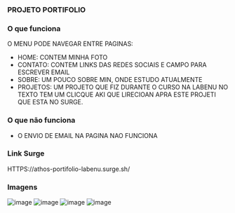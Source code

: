### PROJETO PORTIFOLIO

### O que funciona
O MENU PODE NAVEGAR ENTRE PAGINAS:
- HOME: CONTEM MINHA FOTO
- CONTATO: CONTEM LINKS DAS REDES SOCIAIS E CAMPO PARA ESCREVER EMAIL
- SOBRE: UM POUCO SOBRE MIN, ONDE ESTUDO ATUALMENTE 
- PROJETOS: UM PROJETO QUE FIZ DURANTE O CURSO NA LABENU NO TEXTO TEM UM CLICQUE AKI QUE LIRECIOAN APRA ESTE PROJETI QUE ESTA NO SURGE.

### O que não funciona
- O ENVIO DE EMAIL NA PAGINA NAO FUNCIONA

### Link Surge 
HTTPS://athos-portifolio-labenu.surge.sh/

### Imagens
![image](https://user-images.githubusercontent.com/64941377/138383015-baf92425-fd14-42eb-9c5f-c83c33da2b29.png)
![image](https://user-images.githubusercontent.com/64941377/138383062-1f5197fd-c885-4e64-8947-1890604f58ad.png)
![image](https://user-images.githubusercontent.com/64941377/138383113-bbead761-5b09-4485-b708-0d9b58d49ca4.png)
![image](https://user-images.githubusercontent.com/64941377/138383155-38e02c0d-8c80-4a24-b789-c7c8350e92e4.png)

